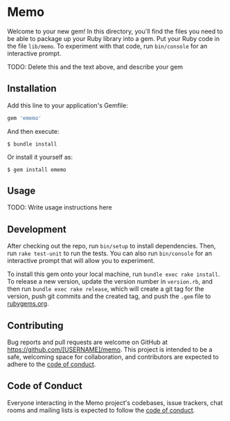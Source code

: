 # Memo

Welcome to your new gem! In this directory, you'll find the files you need to be able to package up your Ruby library into a gem. Put your Ruby code in the file `lib/memo`. To experiment with that code, run `bin/console` for an interactive prompt.

TODO: Delete this and the text above, and describe your gem

## Installation

Add this line to your application's Gemfile:

```ruby
gem 'ememo'
```

And then execute:

    $ bundle install

Or install it yourself as:

    $ gem install ememo

## Usage

TODO: Write usage instructions here

## Development

After checking out the repo, run `bin/setup` to install dependencies. Then, run `rake test-unit` to run the tests. You can also run `bin/console` for an interactive prompt that will allow you to experiment.

To install this gem onto your local machine, run `bundle exec rake install`. To release a new version, update the version number in `version.rb`, and then run `bundle exec rake release`, which will create a git tag for the version, push git commits and the created tag, and push the `.gem` file to [rubygems.org](https://rubygems.org).

## Contributing

Bug reports and pull requests are welcome on GitHub at https://github.com/[USERNAME]/memo. This project is intended to be a safe, welcoming space for collaboration, and contributors are expected to adhere to the [code of conduct](https://github.com/[USERNAME]/memo/blob/master/CODE_OF_CONDUCT.md).

## Code of Conduct

Everyone interacting in the Memo project's codebases, issue trackers, chat rooms and mailing lists is expected to follow the [code of conduct](https://github.com/[USERNAME]/memo/blob/master/CODE_OF_CONDUCT.md).
